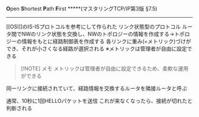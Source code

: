 **O**pen **S**hortest **P**ath **F**irst *****(マスタリングTCP/IP第3版 §7.5)

---

[[OSI]]のIS-ISプロトコルを参考にして作られた
リンク状態型のプロトコル
ルータ間でNWのリンク状態を交換し、NWのトポロジーの情報を作成する→トポロジーの情報をもとに経路制御表を作成する
各リンクに重み(=メトリック)づけができ、それが小さくなる経路が選択される
	※メトリックは管理者が自由に設定できる

> [!NOTE] メモ
> メトリックは管理者が自由に設定できるため、柔軟な運用ができる

同一リンクに接続されていて、経路情報を交換するルータを隣接ルータと呼ぶ


通常、10秒に1回HELLOパケットを送信
	これが来なくなったら、接続が切れたと判断される